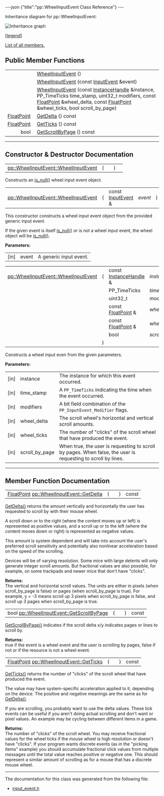 ---json {"title":"pp::WheelInputEvent Class Reference"} ---

Inheritance diagram for pp::WheelInputEvent:

![Inheritance graph](/docs/native-client/pepper_beta/cpp/classpp_1_1_wheel_input_event__inherit__graph.png)

<span class="legend">\[[legend](/docs/native-client/pepper_beta/cpp/graph_legend/)\]</span>

[List of all members.](/docs/native-client/pepper_beta/cpp/classpp_1_1_wheel_input_event-members/)

## Public Member Functions

<table><tbody><tr class="odd"><td style="text-align: right;"> </td><td><a href="/docs/native-client/pepper_beta/cpp/classpp_1_1_wheel_input_event#a85e0f60e68512da2339d61158371fa59" class="el">WheelInputEvent</a> ()</td></tr><tr class="even"><td style="text-align: right;"> </td><td><a href="/docs/native-client/pepper_beta/cpp/classpp_1_1_wheel_input_event#ab933e1f6aac0f96cdb2d84153bf957ca" class="el">WheelInputEvent</a> (const <a href="/docs/native-client/pepper_beta/cpp/classpp_1_1_input_event/" class="el">InputEvent</a> &amp;event)</td></tr><tr class="odd"><td style="text-align: right;"> </td><td><a href="/docs/native-client/pepper_beta/cpp/classpp_1_1_wheel_input_event#a5b9fc5bc86d59a7a5f7703511e41fb33" class="el">WheelInputEvent</a> (const <a href="/docs/native-client/pepper_beta/cpp/classpp_1_1_instance_handle/" class="el">InstanceHandle</a> &amp;instance, PP_TimeTicks time_stamp, uint32_t modifiers, const <a href="/docs/native-client/pepper_beta/cpp/classpp_1_1_float_point/" class="el">FloatPoint</a> &amp;wheel_delta, const <a href="/docs/native-client/pepper_beta/cpp/classpp_1_1_float_point/" class="el">FloatPoint</a> &amp;wheel_ticks, bool scroll_by_page)</td></tr><tr class="even"><td style="text-align: right;"><a href="/docs/native-client/pepper_beta/cpp/classpp_1_1_float_point/" class="el">FloatPoint</a> </td><td><a href="/docs/native-client/pepper_beta/cpp/classpp_1_1_wheel_input_event#ac9cfe394244f9ea55a842a0cd5ee7ab8" class="el">GetDelta</a> () const</td></tr><tr class="odd"><td style="text-align: right;"><a href="/docs/native-client/pepper_beta/cpp/classpp_1_1_float_point/" class="el">FloatPoint</a> </td><td><a href="/docs/native-client/pepper_beta/cpp/classpp_1_1_wheel_input_event#a6c841300d5c71d9cf83eec7da8bbf084" class="el">GetTicks</a> () const</td></tr><tr class="even"><td style="text-align: right;">bool </td><td><a href="/docs/native-client/pepper_beta/cpp/classpp_1_1_wheel_input_event#a8082fa4d12d5b66aa0364825d1549ca6" class="el">GetScrollByPage</a> () const</td></tr></tbody></table>

---

## Constructor & Destructor Documentation

<span id="a85e0f60e68512da2339d61158371fa59" class="anchor" style="margin: 0;"></span>

<table><tbody><tr class="odd"><td><a href="/docs/native-client/pepper_beta/cpp/classpp_1_1_wheel_input_event#a85e0f60e68512da2339d61158371fa59" class="el">pp::WheelInputEvent::WheelInputEvent</a></td><td>(</td><td></td><td>)</td><td></td></tr></tbody></table>

Constructs an <a href="/docs/native-client/pepper_beta/cpp/classpp_1_1_resource#a859068e34cdc2dc0b78754c255323aa9" class="el" title="This functions determines if this resource is invalid or uninitialized.">is_null()</a> wheel input event object.

<span id="ab933e1f6aac0f96cdb2d84153bf957ca" class="anchor" style="margin: 0;"></span>

<table><tbody><tr class="odd"><td><a href="/docs/native-client/pepper_beta/cpp/classpp_1_1_wheel_input_event#a85e0f60e68512da2339d61158371fa59" class="el">pp::WheelInputEvent::WheelInputEvent</a></td><td>(</td><td>const <a href="/docs/native-client/pepper_beta/cpp/classpp_1_1_input_event/" class="el">InputEvent</a> &amp; </td><td><em>event</em></td><td>)</td><td><code> [explicit]</code></td></tr></tbody></table>

This constructor constructs a wheel input event object from the provided generic input event.

If the given event is itself <a href="/docs/native-client/pepper_beta/cpp/classpp_1_1_resource#a859068e34cdc2dc0b78754c255323aa9" class="el" title="This functions determines if this resource is invalid or uninitialized.">is_null()</a> or is not a wheel input event, the wheel object will be <a href="/docs/native-client/pepper_beta/cpp/classpp_1_1_resource#a859068e34cdc2dc0b78754c255323aa9" class="el" title="This functions determines if this resource is invalid or uninitialized.">is_null()</a>.

**Parameters:**

<table><tbody><tr class="odd"><td>[in]</td><td>event</td><td>A generic input event.</td></tr></tbody></table>

<span id="a5b9fc5bc86d59a7a5f7703511e41fb33" class="anchor" style="margin: 0;"></span>

<table><tbody><tr class="odd"><td><a href="/docs/native-client/pepper_beta/cpp/classpp_1_1_wheel_input_event#a85e0f60e68512da2339d61158371fa59" class="el">pp::WheelInputEvent::WheelInputEvent</a></td><td>(</td><td>const <a href="/docs/native-client/pepper_beta/cpp/classpp_1_1_instance_handle/" class="el">InstanceHandle</a> &amp; </td><td><em>instance</em>,</td></tr><tr class="even"><td></td><td></td><td>PP_TimeTicks </td><td><em>time_stamp</em>,</td></tr><tr class="odd"><td></td><td></td><td>uint32_t </td><td><em>modifiers</em>,</td></tr><tr class="even"><td></td><td></td><td>const <a href="/docs/native-client/pepper_beta/cpp/classpp_1_1_float_point/" class="el">FloatPoint</a> &amp; </td><td><em>wheel_delta</em>,</td></tr><tr class="odd"><td></td><td></td><td>const <a href="/docs/native-client/pepper_beta/cpp/classpp_1_1_float_point/" class="el">FloatPoint</a> &amp; </td><td><em>wheel_ticks</em>,</td></tr><tr class="even"><td></td><td></td><td>bool </td><td><em>scroll_by_page</em> </td></tr><tr class="odd"><td></td><td>)</td><td></td><td></td></tr></tbody></table>

Constructs a wheel input even from the given parameters.

**Parameters:**

<table><tbody><tr class="odd"><td>[in]</td><td>instance</td><td>The instance for which this event occurred.</td></tr><tr class="even"><td>[in]</td><td>time_stamp</td><td>A <code>PP_TimeTicks</code> indicating the time when the event occurred.</td></tr><tr class="odd"><td>[in]</td><td>modifiers</td><td>A bit field combination of the <code>PP_InputEvent_Modifier</code> flags.</td></tr><tr class="even"><td>[in]</td><td>wheel_delta</td><td>The scroll wheel's horizontal and vertical scroll amounts.</td></tr><tr class="odd"><td>[in]</td><td>wheel_ticks</td><td>The number of "clicks" of the scroll wheel that have produced the event.</td></tr><tr class="even"><td>[in]</td><td>scroll_by_page</td><td>When true, the user is requesting to scroll by pages. When false, the user is requesting to scroll by lines.</td></tr></tbody></table>

---

## Member Function Documentation

<span id="ac9cfe394244f9ea55a842a0cd5ee7ab8" class="anchor" style="margin: 0;"></span>

<table><tbody><tr class="odd"><td><a href="/docs/native-client/pepper_beta/cpp/classpp_1_1_float_point/" class="el">FloatPoint</a> <a href="/docs/native-client/pepper_beta/cpp/classpp_1_1_wheel_input_event#ac9cfe394244f9ea55a842a0cd5ee7ab8" class="el">pp::WheelInputEvent::GetDelta</a></td><td>(</td><td></td><td>)</td><td>const</td></tr></tbody></table>

<a href="/docs/native-client/pepper_beta/cpp/classpp_1_1_wheel_input_event#ac9cfe394244f9ea55a842a0cd5ee7ab8" class="el" title="GetDelta() returns the amount vertically and horizontally the user has requested to scroll by with th...">GetDelta()</a> returns the amount vertically and horizontally the user has requested to scroll by with their mouse wheel.

A scroll down or to the right (where the content moves up or left) is represented as positive values, and a scroll up or to the left (where the content moves down or right) is represented as negative values.

This amount is system dependent and will take into account the user's preferred scroll sensitivity and potentially also nonlinear acceleration based on the speed of the scrolling.

Devices will be of varying resolution. Some mice with large detents will only generate integer scroll amounts. But fractional values are also possible, for example, on some trackpads and newer mice that don't have "clicks".

**Returns:**  
The vertical and horizontal scroll values. The units are either in pixels (when scroll_by_page is false) or pages (when scroll_by_page is true). For example, y = -3 means scroll up 3 pixels when scroll_by_page is false, and scroll up 3 pages when scroll_by_page is true.

<span id="a8082fa4d12d5b66aa0364825d1549ca6" class="anchor" style="margin: 0;"></span>

<table><tbody><tr class="odd"><td>bool <a href="/docs/native-client/pepper_beta/cpp/classpp_1_1_wheel_input_event#a8082fa4d12d5b66aa0364825d1549ca6" class="el">pp::WheelInputEvent::GetScrollByPage</a></td><td>(</td><td></td><td>)</td><td>const</td></tr></tbody></table>

<a href="/docs/native-client/pepper_beta/cpp/classpp_1_1_wheel_input_event#a8082fa4d12d5b66aa0364825d1549ca6" class="el" title="GetScrollByPage() indicates if the scroll delta x/y indicates pages or lines to scroll by...">GetScrollByPage()</a> indicates if the scroll delta x/y indicates pages or lines to scroll by.

**Returns:**  
true if the event is a wheel event and the user is scrolling by pages, false if not or if the resource is not a wheel event.

<span id="a6c841300d5c71d9cf83eec7da8bbf084" class="anchor" style="margin: 0;"></span>

<table><tbody><tr class="odd"><td><a href="/docs/native-client/pepper_beta/cpp/classpp_1_1_float_point/" class="el">FloatPoint</a> <a href="/docs/native-client/pepper_beta/cpp/classpp_1_1_wheel_input_event#a6c841300d5c71d9cf83eec7da8bbf084" class="el">pp::WheelInputEvent::GetTicks</a></td><td>(</td><td></td><td>)</td><td>const</td></tr></tbody></table>

<a href="/docs/native-client/pepper_beta/cpp/classpp_1_1_wheel_input_event#a6c841300d5c71d9cf83eec7da8bbf084" class="el" title="GetTicks() returns the number of &quot;clicks&quot; of the scroll wheel that have produced the event...">GetTicks()</a> returns the number of "clicks" of the scroll wheel that have produced the event.

The value may have system-specific acceleration applied to it, depending on the device. The positive and negative meanings are the same as for <a href="/docs/native-client/pepper_beta/cpp/classpp_1_1_wheel_input_event#ac9cfe394244f9ea55a842a0cd5ee7ab8" class="el" title="GetDelta() returns the amount vertically and horizontally the user has requested to scroll by with th...">GetDelta()</a>.

If you are scrolling, you probably want to use the delta values. These tick events can be useful if you aren't doing actual scrolling and don't want or pixel values. An example may be cycling between different items in a game.

**Returns:**  
The number of "clicks" of the scroll wheel. You may receive fractional values for the wheel ticks if the mouse wheel is high resolution or doesn't have "clicks". If your program wants discrete events (as in the "picking items" example) you should accumulate fractional click values from multiple messages until the total value reaches positive or negative one. This should represent a similar amount of scrolling as for a mouse that has a discrete mouse wheel.

---

The documentation for this class was generated from the following file:

- <a href="/docs/native-client/pepper_beta/cpp/input__event_8h/" class="el">input_event.h</a>
